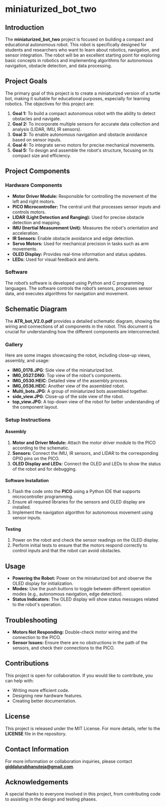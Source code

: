 # miniaturized_bot_two

## Introduction
The **miniaturized_bot_two** project is focused on building a compact and educational autonomous robot. This robot is specifically designed for students and researchers who want to learn about robotics, navigation, and sensor integration. The robot will be an excellent starting point for exploring basic concepts in robotics and implementing algorithms for autonomous navigation, obstacle detection, and data processing.

## Project Goals
The primary goal of this project is to create a miniaturized version of a turtle bot, making it suitable for educational purposes, especially for learning robotics. The objectives for this project are:

1. **Goal 1:** To build a compact autonomous robot with the ability to detect obstacles and navigate.
2. **Goal 2:** To incorporate multiple sensors for accurate data collection and analysis (LIDAR, IMU, IR sensors).
3. **Goal 3:** To enable autonomous navigation and obstacle avoidance based on sensor inputs.
4. **Goal 4:** To integrate servo motors for precise mechanical movements.
5. **Goal 5:** To design and assemble the robot's structure, focusing on its compact size and efficiency.

## Project Components

### Hardware Components
- **Motor Driver Module:** Responsible for controlling the movement of the left and right motors.
- **PICO Microcontroller:** The central unit that processes sensor inputs and controls motors.
- **LIDAR (Light Detection and Ranging):** Used for precise obstacle detection and mapping.
- **IMU (Inertial Measurement Unit):** Measures the robot's orientation and acceleration.
- **IR Sensors:** Enable obstacle avoidance and edge detection.
- **Servo Motors:** Used for mechanical precision in tasks such as arm movements.
- **OLED Display:** Provides real-time information and status updates.
- **LEDs:** Used for visual feedback and alerts.

### Software
The robot’s software is developed using Python and C programming languages. The software controls the robot’s sensors, processes sensor data, and executes algorithms for navigation and movement.

## Schematic Diagram
The **ATR_bot_V2.0.pdf** provides a detailed schematic diagram, showing the wiring and connections of all components in the robot. This document is crucial for understanding how the different components are interconnected.

### Gallery
Here are some images showcasing the robot, including close-up views, assembly, and usage:

- **IMG_0178.JPG**: Side view of the miniaturized bot.
- **IMG_0527.DNG**: Top view of the robot's components.
- **IMG_0530.HEIC**: Detailed view of the assembly process.
- **IMG_0536.HEIC**: Another view of the assembled robot.
- **Multi_bots.JPG**: A group of miniaturized bots assembled together.
- **side_view.JPG**: Close-up of the side view of the robot.
- **top_view.JPG**: A top-down view of the robot for better understanding of the component layout.

### Setup Instructions

#### Assembly
1. **Motor and Driver Module:** Attach the motor driver module to the PICO according to the schematic.
2. **Sensors:** Connect the IMU, IR sensors, and LIDAR to the corresponding GPIO pins on the PICO.
3. **OLED Display and LEDs:** Connect the OLED and LEDs to show the status of the robot and for debugging.

#### Software Installation
1. Flash the code onto the **PICO** using a Python IDE that supports microcontroller programming.
2. Ensure all required libraries for the sensors and OLED display are installed.
3. Implement the navigation algorithm for autonomous movement using sensor inputs.

#### Testing
1. Power on the robot and check the sensor readings on the OLED display.
2. Perform initial tests to ensure that the motors respond correctly to control inputs and that the robot can avoid obstacles.

## Usage
- **Powering the Robot:** Power on the miniaturized bot and observe the OLED display for initialization.
- **Modes:** Use the push buttons to toggle between different operation modes (e.g., autonomous navigation, edge detection).
- **Status Indicators:** The OLED display will show status messages related to the robot's operation.

## Troubleshooting
- **Motors Not Responding:** Double-check motor wiring and the connection to the PICO.
- **Sensor Issues:** Ensure there are no obstructions in the path of the sensors, and check their connections to the PICO.

## Contributions
This project is open for collaboration. If you would like to contribute, you can help with:
- Writing more efficient code.
- Designing new hardware features.
- Creating better documentation.

## License
This project is released under the MIT License. For more details, refer to the **LICENSE** file in the repository.

## Contact Information
For more information or collaboration inquiries, please contact **giddalurubhanuteja@gmail.com**.

## Acknowledgements
A special thanks to everyone involved in this project, from contributing code to assisting in the design and testing phases.
